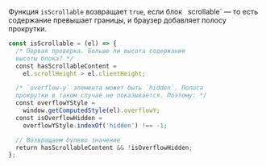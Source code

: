 Функция `isScrollable` возвращает `true`, если блок ` `scrollable` — то есть содержание превышает границы, и браузер добавляет полосу прокрутки.

```js
const isScrollable = (el) => {
  /* Первая проверка. Больше ли высота содержания
  высоты блока? */
  const hasScrollableContent =
    el.scrollHeight > el.clientHeight;

  /* `overflow-y` элемента может быть `hidden`. Полоса
  прокрутки в таком случае не показывается. Поэтому: */
  const overflowYStyle =
    window.getComputedStyle(el).overflowY;
  const isOverflowHidden =
    overflowYStyle.indexOf('hidden') !== -1;

  // Возвращаем булево значение
  return hasScrollableContent && !isOverflowHidden;
};
```
